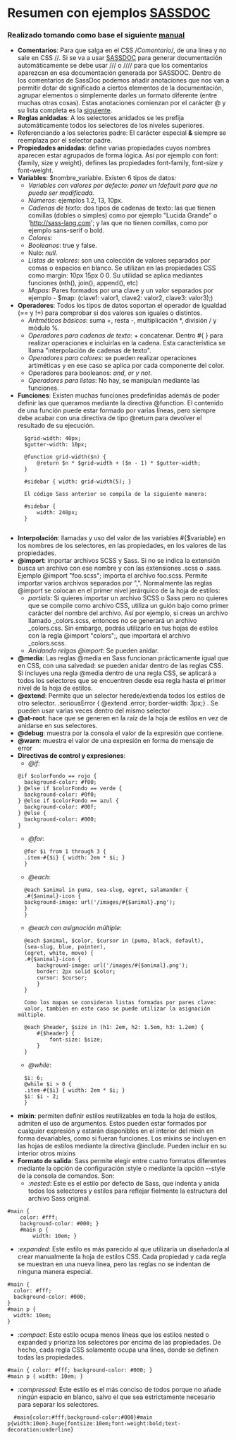 # Resumen con ejemplos [SASSDOC](http://sassdoc.com/)
### Realizado tomando como base el siguiente [manual](https://webkode.es/wp-content/uploads/docs/css/7_Manual_de_sass.pdf)


- **Comentarios**: Para que salga en el CSS /*Comentario*/, de una linea y no sale en CSS //. Si se va a usar [SASSDOC](http://sassdoc.com/) para generar documentación automáticamente se debe usar /// o //// para que los comentarios aparezcan en esa documentación generada por SASSDOC. Dentro de los comentarios de SassDoc podemos añadir anotaciones que nos van a permitir dotar de significado a ciertos elementos de la documentación, agrupar elementos o simplemente darles un formato diferente (entre muchas otras cosas). Estas anotaciones comienzan por el carácter @ y su lista completa es la [siguiente](http://sassdoc.com/annotations/).
- **Reglas anidadas**: A los selectores anidados se les prefija automáticamente todos los selectores de los niveles superiores.
- Referenciando a los selectores padre: El carácter especial **&** siempre se reemplaza por el selector padre.
- **Propiedades anidadas**: define varias propiedades cuyos nombres aparecen estar agrupados de
forma lógica. Así por ejemplo con font: {family, size y weight}, defines las propiedades font-family, font-size y font-weight.
- **Variables**: $nombre_variable. Existen 6 tipos de datos: 
  * *Variables con valores por defecto: poner un !default para que no pueda ser modificada.*
  * *Números*: ejemplos 1.2, 13, 10px.
  * *Cadenas de texto*:  dos tipos de cadenas de texto: las que tienen comillas (dobles o simples) como por ejemplo "Lucida Grande" o 'http://sass-lang.com'; y las que no tienen comillas, como por ejemplo sans-serif o bold.
  * *Colores*:
  * *Booleanos*: true y false.
  * Nulo: *null*.
  * *Listas de valores*: son  una colección de valores separados por comas o espacios en blanco. Se utilizan en las propiedades CSS como margin: 10px 15px 0 0. Su utilidad se aplica mediantes funciones (nth(), join(), append(), etc)
  * *Mapas*: Pares formados por una clave y un valor separados por ejemplo - $map: (clave1: valor1, clave2: valor2, clave3: valor3);)
- **Operadores**: Todos los tipos de datos soportan el operador de igualdad (== y !=) para comprobar si dos valores son iguales o distintos. 
  * *Aritméticos básicos*: suma +, resta -,
multiplicación *, división / y módulo %.
  * *Operadores para cadenas de texto*: + concatenar. Dentro #{ } para realizar operaciones e incluirlas en la cadena. Esta característica se llama "interpolación de cadenas de texto".
  * *Operadores para colores*: se pueden realizar operaciones artiméticas y en ese caso se aplica por cada componente del color.
  * Operadores para booleanos:  *and, or y not*.
  * *Operadores para listas*: No hay, se manipulan mediante las funciones.
- **Funciones**: Existen muchas funciones predefinidas además de poder definir las que queramos mediante la directiva @function. El contenido de una función puede estar formado por varias líneas, pero siempre debe acabar con una directiva de tipo @return para devolver el resultado de su ejecución.
  ~~~
    $grid-width: 40px;
    $gutter-width: 10px;

    @function grid-width($n) {
        @return $n * $grid-width + ($n - 1) * $gutter-width;
    }

    #sidebar { width: grid-width(5); }

    El código Sass anterior se compila de la siguiente manera:

    #sidebar {
        width: 240px;
    }


  ~~~
- **Interpolación**: llamadas y uso del valor de las variables #{$variable} en los nombres de los selectores, en las propiedades, en los valores de las propiedades.
- **@import**:  importar archivos SCSS y Sass. Si no se indica la extensión busca un archivo con ese nombre y con las extensiones .scss o .sass. Ejemplo @import "foo.scss"; importa el archivo foo.scss. Permite importar varios archivos separados por ",". Normalmente las reglas @import se colocan en el primer nivel jerárquico de la
hoja de estilos:
  * *partials*: Si quieres importar un archivo SCSS o Sass pero no quieres que se compile como archivo CSS, utiliza un guión bajo como primer carácter del nombre del archivo.  Así por ejemplo, si creas un archivo llamado _colors.scss, entonces no se generará un archivo _colors.css. Sin embargo, podrás utilizarlo en tus hojas de estilos con la regla @import "colors";, que importará el archivo _colors.scss.
  * *Anidando relgas @import*: Se pueden anidar.
- **@media**: Las reglas @media en Sass funcionan prácticamente igual que en CSS, con una salvedad: se pueden anidar dentro de las reglas CSS. Si incluyes una regla @media dentro de una regla CSS, se aplicará a todos los selectores que se encuentren
desde esa regla hasta el primer nivel de la hoja de estilos. 
- **@extend**: Permite que un selector herede/extienda todos los estilos de otro selector. .seriousError { @extend .error;  border-width: 3px;} . Se pueden usar varias veces dentro del mismo selector
- **@at-root**: hace que se generen en la raíz de la hoja de estilos en vez de anidarse en sus selectores.
- **@debug**: muestra por la consola el valor de la expresión que contiene.
- **@warn**: muestra el valor de una expresión en forma de mensaje de error
- **Directivas de control y expresiones**: 
  * *@if*: 
  ~~~
  @if $colorFondo == rojo {
    background-color: #f00;
  } @else if $colorFondo == verde {
    background-color: #0f0;
  } @else if $colorFondo == azul {
    background-color: #00f;
  } @else {
    background-color: #000;
  }
  ~~~
  * *@for*: 
  ~~~
    @for $i from 1 through 3 {
    .item-#{$i} { width: 2em * $i; }
    }
  ~~~
  * *@each*: 
  ~~~
    @each $animal in puma, sea-slug, egret, salamander {
    .#{$animal}-icon {
    background-image: url('/images/#{$animal}.png');
    }
    }
  ~~~
  * *@each con asignación múltiple*: 
  ~~~
    @each $animal, $color, $cursor in (puma, black, default),
    (sea-slug, blue, pointer),
    (egret, white, move) {
    .#{$animal}-icon {
        background-image: url('/images/#{$animal}.png');
        border: 2px solid $color;
        cursor: $cursor;
        }
    }

    Como los mapas se consideran listas formadas por pares clave: 
    valor, también en este caso se puede utilizar la asignación múltiple. 
    
    @each $header, $size in (h1: 2em, h2: 1.5em, h3: 1.2em) {
        #{$header} {
            font-size: $size;
        }
    }
  ~~~
  * *@while*: 
  ~~~
    $i: 6;
    @while $i > 0 {
    .item-#{$i} { width: 2em * $i; }
    $i: $i - 2;
    }
  ~~~
- **mixin**: permiten definir estilos reutilizables en toda la hoja de estilos, admiten el uso de argumentos. Estos pueden estar formados por cualquier expresión y estarán disponibles en el interior del mixin en forma devariables, como si fueran funciones. Los mixins se incluyen en las hojas de estilos mediante la directiva @include. Pueden incluir en su interior otros mixins
- **Formato de salida**: Sass permite elegir entre cuatro formatos diferentes mediante la opción de configuración :style o mediante la opción --style de la consola de comandos. Son:
  * *:nested*: Este es el estilo por defecto de Sass, que indenta y anida todos los selectores y estilos para reflejar fielmente la estructura del archivo Sass original.
~~~
#main {
    color: #fff;
    background-color: #000; }
    #main p {
        width: 10em; }
~~~

  * *:expanded*: Este estilo es más parecido al que utilizaría un diseñador/a al crear manualmente la hoja de estilos CSS. Cada propiedad y cada regla se muestran en una nueva línea, pero las reglas no se indentan de ninguna manera especial.
  ~~~
#main {
    color: #fff;
    background-color: #000;
}
#main p {
    width: 10em; 
}
~~~
  * *:compact*: Este estilo ocupa menos líneas que los estilos nested o expanded y prioriza los selectores por encima de las propiedades. De hecho, cada regla CSS solamente ocupa una línea, donde se definen todas las propiedades.
~~~
#main { color: #fff; background-color: #000; }
#main p { width: 10em; }
~~~
  * *:compressed*: Este estilo es el más conciso de todos porque no añade ningún espacio en blanco, salvo el que sea estrictamente necesario para separar los selectores. 
~~~
  #main{color:#fff;background-color:#000}#main p{width:10em}.huge{fontsize:10em;font-weight:bold;text-decoration:underline}
~~~
